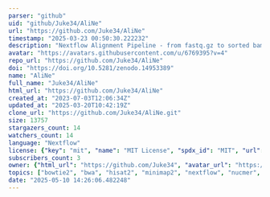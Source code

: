 ```yaml
---
parser: "github"
uid: "github/Juke34/AliNe"
url: "https://github.com/Juke34/AliNe"
timestamp: "2025-03-23 00:50:30.222232"
description: "Nextflow Alignment Pipeline - from fastq.gz to sorted bam with ease"
avatar: "https://avatars.githubusercontent.com/u/6769395?v=4"
repo_url: "https://github.com/Juke34/AliNe"
doi: "https://doi.org/10.5281/zenodo.14953389"
name: "AliNe"
full_name: "Juke34/AliNe"
html_url: "https://github.com/Juke34/AliNe"
created_at: "2023-07-03T12:06:34Z"
updated_at: "2025-03-20T10:42:19Z"
clone_url: "https://github.com/Juke34/AliNe.git"
size: 13757
stargazers_count: 14
watchers_count: 14
language: "Nextflow"
license: {"key": "mit", "name": "MIT License", "spdx_id": "MIT", "url": "https://api.github.com/licenses/mit", "node_id": "MDc6TGljZW5zZTEz"}
subscribers_count: 3
owner: {"html_url": "https://github.com/Juke34", "avatar_url": "https://avatars.githubusercontent.com/u/6769395?v=4", "login": "Juke34", "type": "User"}
topics: ["bowtie2", "bwa", "hisat2", "minimap2", "nextflow", "nucmer", "star", "graphmap2", "bbmap", "bowtie", "kallisto", "ngmlr", "novoalign", "subread", "bwa-sw", "sublong", "bmw-mem2", "salmon", "starlong", "last"]
date: "2025-05-10 14:26:06.482248"
---
```


